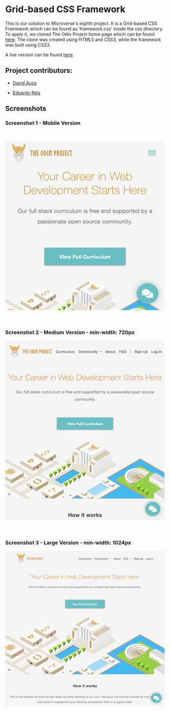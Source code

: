 # Grid-based CSS Framework

This is our solution to Microverse's eighth project. It is a Grid-based CSS Framework which can be found as 'framework.css' inside the css directory. To apply it, we cloned The Odin Project home page which can be found [here](https://www.theodinproject.com/). The clone was created using HTML5 and CSS3, while the framework was built using CSS3.

A live version can be found [here](https://raw.githack.com/eduardoreisalvarenga/CSS_Framework/home_page/index.html).

## Project contributors:

- [David Auza](https://github.com/davidauza-engineer)

- [Eduardo Reis](https://github.com/eduardoreisalvarenga)

## Screenshots

### Screenshot 1 - Mobile Version

<br>

![Screenshot 1](screenshots/1.png) <br><br><br>

### Screenshot 2 - Medium Version - min-width: 720px

![Screenshot 2](screenshots/2.png) <br><br><br>

### Screenshot 3 - Large Version - min-width: 1024px

![Screenshot 3](screenshots/3.png) <br><br>
